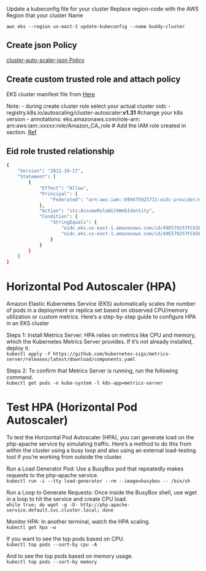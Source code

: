 Update a kubeconfig file for your cluster Replace region-code with the AWS Region that your cluster Name

`aws eks --region us-east-1 update-kubeconfig --name buddy-cluster`




## Create json Policy
[cluster-auto-scaler-json Policy](https://github.com/kubernetes/autoscaler/blob/master/cluster-autoscaler/cloudprovider/aws/README.md)




## Create custom trusted role and attach policy
EKS cluster manifest file from [Here](https://github.com/kubernetes/autoscaler/blob/master/cluster-autoscaler/cloudprovider/aws/examples/cluster-autoscaler-autodiscover.yaml)

Note:
    - during create cluster role select your actual cluster oidc
    - registry.k8s.io/autoscaling/cluster-autoscaler:**v1.31** #change your k8s version
    - annotations:
        eks.amazonaws.com/role-arn: arn:aws:iam::xxxxx:role/Amazon_CA_role   # Add the IAM role created in  section. [Ref](https://github.com/kubernetes/autoscaler/blob/master/cluster-autoscaler/cloudprovider/aws/CA_with_AWS_IAM_OIDC.md)

## Eid role trusted relationship

```sh
{
	"Version": "2012-10-17",
	"Statement": [
		{
			"Effect": "Allow",
			"Principal": {
				"Federated": "arn:aws:iam::699475925713:oidc-provider/oidc.eks.us-east-1.amazonaws.com/id/49E579257FC65BDE57875249964EBDCB"
			},
			"Action": "sts:AssumeRoleWithWebIdentity",
			"Condition": {
				"StringEquals": {
					"oidc.eks.us-east-1.amazonaws.com/id/49E579257FC65BDE57875249964EBDCB:aud": "sts.amazonaws.com",
					"oidc.eks.us-east-1.amazonaws.com/id/49E579257FC65BDE57875249964EBDCBD:sub": "system:serviceaccount:kube-system:cluster-autoscaler"
				}
			}
		}
	]
}

```

# Horizontal Pod Autoscaler (HPA)
Amazon Elastic Kubernetes Service (EKS) automatically scales the number of pods in a deployment or replica set based on observed CPU/memory utilization or custom metrics. Here’s a step-by-step guide to configure HPA in an EKS cluster

Steps 1: Install Metrics Server: HPA relies on metrics like CPU and memory, which the Kubernetes Metrics Server provides. If it’s not already installed, deploy it.\
`kubectl apply -f https://github.com/kubernetes-sigs/metrics-server/releases/latest/download/components.yaml`


Steps 2: To confirm that Metrics Server is running, run the following command.\
`kubectl get pods -n kube-system -l k8s-app=metrics-server`

# Test HPA (Horizontal Pod Autoscaler)
To test the Horizontal Pod Autoscaler (HPA), you can generate load on the php-apache service by simulating traffic. Here’s a method to do this from within the cluster using a busy loop and also using an external load-testing tool if you’re working from outside the cluster.

Run a Load Generator Pod: Use a BusyBox pod that repeatedly makes requests to the php-apache service.\
`kubectl run -i --tty load-generator --rm --image=busybox -- /bin/sh`

Run a Loop to Generate Requests: Once inside the BusyBox shell, use wget in a loop to hit the service and create CPU load.\
`while true; do wget -q -O- http://php-apache-service.default.svc.cluster.local; done`

Monitor HPA: In another terminal, watch the HPA scaling.\
`kubectl get hpa -w`


If you want to see the top pods based on CPU.\
`kubectl top pods --sort-by cpu -A`

And to see the top pods based on memory usage.\
`kubectl top pods --sort-by memory`